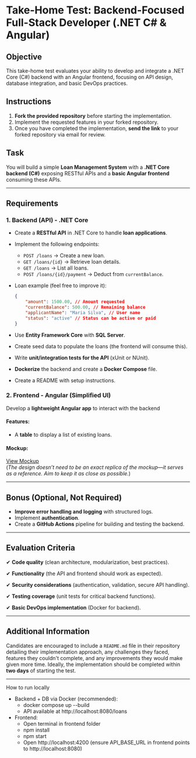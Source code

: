 # **Take-Home Test: Backend-Focused Full-Stack Developer (.NET C# & Angular)**

## **Objective**

This take-home test evaluates your ability to develop and integrate a .NET Core (C#) backend with an Angular frontend, focusing on API design, database integration, and basic DevOps practices.

## **Instructions**

1.  **Fork the provided repository** before starting the implementation.
2.  Implement the requested features in your forked repository.
3.  Once you have completed the implementation, **send the link** to your forked repository via email for review.

## **Task**

You will build a simple **Loan Management System** with a **.NET Core backend (C#)** exposing RESTful APIs and a **basic Angular frontend** consuming these APIs.

---

## **Requirements**

### **1. Backend (API) - .NET Core**

* Create a **RESTful API** in .NET Core to handle **loan applications**.
* Implement the following endpoints:
    * `POST /loans` → Create a new loan.
    * `GET /loans/{id}` → Retrieve loan details.
    * `GET /loans` → List all loans.
    * `POST /loans/{id}/payment` → Deduct from `currentBalance`.
* Loan example (feel free to improve it):

    ```json
    {
        "amount": 1500.00, // Amount requested
        "currentBalance": 500.00, // Remaining balance
        "applicantName": "Maria Silva", // User name
        "status": "active" // Status can be active or paid
    }
    ```

* Use **Entity Framework Core** with **SQL Server**.
* Create seed data to populate the loans (the frontend will consume this).
* Write **unit/integration tests for the API** (xUnit or NUnit).
* **Dockerize** the backend and create a **Docker Compose** file.
* Create a README with setup instructions.

### **2. Frontend - Angular (Simplified UI)**  

Develop a **lightweight Angular app** to interact with the backend

#### **Features:**  
- A **table** to display a list of existing loans.  

#### **Mockup:**  
[View Mockup](https://kzmgtjqt0vx63yji8h9l.lite.vusercontent.net/)  
(*The design doesn’t need to be an exact replica of the mockup—it serves as a reference. Aim to keep it as close as possible.*)  

---

## **Bonus (Optional, Not Required)**

* **Improve error handling and logging** with structured logs.
* Implement **authentication**.
* Create a **GitHub Actions** pipeline for building and testing the backend.

---

## **Evaluation Criteria**

✔ **Code quality** (clean architecture, modularization, best practices).

✔ **Functionality** (the API and frontend should work as expected).

✔ **Security considerations** (authentication, validation, secure API handling).

✔ **Testing coverage** (unit tests for critical backend functions).

✔ **Basic DevOps implementation** (Docker for backend).

---

## **Additional Information**

Candidates are encouraged to include a `README.md` file in their repository detailing their implementation approach, any challenges they faced, features they couldn't complete, and any improvements they would make given more time. Ideally, the implementation should be completed within **two days** of starting the test.

---

How to run locally

- Backend + DB via Docker (recommended):
    - docker compose up --build
    - API available at http://localhost:8080/loans
- Frontend:
    - Open terminal in frontend folder
    - npm install
    - npm start
    - Open http://localhost:4200 (ensure API_BASE_URL in frontend points to http://localhost:8080)